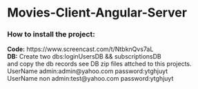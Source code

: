 # Movies-Client-Angular-Server
<h3>How to install the project:</h3>
<strong>Code:</strong> https://www.screencast.com/t/NtbknQvs7aL  <br/>
<strong>DB:</strong> Create two dbs:loginUsersDB && subscriptionsDB <br/>
and copy the db records see DB zip files attched to this projects.<br/>
UserName admin:admin@yahoo.com password:ytghjuyt<br/>
UserName non admin:test@yahoo.com password:ytghjuyt<br/>

